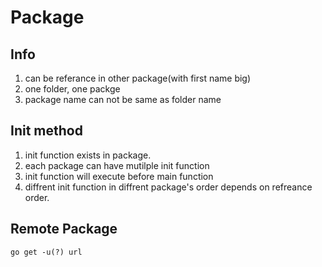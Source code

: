 # Package

## Info

1. can be referance in other package(with first name big)
2. one folder, one packge
3. package name can not be same as folder name

## Init method

1. init function exists in package.
2. each package can have mutilple init function
3. init function will execute before main function
4. diffrent init function in diffrent package's order depends on refreance order.

## Remote Package

`go get -u(?) url`
